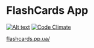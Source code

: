 # FlashCards App

[![Alt text](https://api.travis-ci.org/rbilych/flashcards.svg)](https://travis-ci.org/rbilych/flashcards)
[![Code Climate](https://codeclimate.com/github/rbilych/flashcards/badges/gpa.svg)](https://codeclimate.com/github/rbilych/flashcards)

[flashcards.pp.ua/](http://flashcards.pp.ua/)
